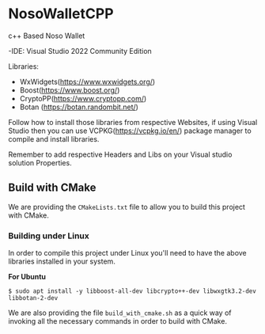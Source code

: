 # NosoWalletCPP

c++ Based Noso Wallet

-IDE: Visual Studio 2022 Community Edition

Libraries:

- WxWidgets(https://www.wxwidgets.org/)
- Boost(https://www.boost.org/)
- CryptoPP(https://www.cryptopp.com/)
- Botan (https://botan.randombit.net/)

Follow how to install those libraries from respective Websites, if using Visual Studio then you can use VCPKG(https://vcpkg.io/en/) package manager to compile and install libraries.

Remember to add respective Headers and Libs on your Visual studio solution Properties.

## Build with CMake

We are providing the `CMakeLists.txt` file to allow you to build this project with CMake.

### Building under Linux

In order to compile this project under Linux you'll need to have the above libraries installed in your system.

**For Ubuntu**

```console
$ sudo apt install -y libboost-all-dev libcrypto++-dev libwxgtk3.2-dev libbotan-2-dev
```

We are also providing the file `build_with_cmake.sh` as a quick way of invoking all the necessary commands in order to build with CMake.
